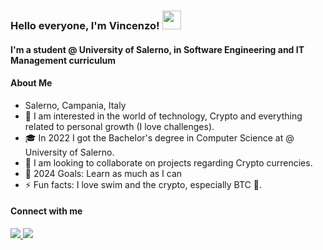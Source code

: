 ### Hello everyone, I'm Vincenzo! <img src="https://raw.githubusercontent.com/MartinHeinz/MartinHeinz/master/wave.gif" width="30px">

#### I'm a student @ University of Salerno, in Software Engineering and IT Management curriculum

#### About Me
- Salerno, Campania, Italy
- 👀 I am interested in the world of technology, Crypto and everything related to personal growth (I love challenges).
- 🎓 In 2022 I got the Bachelor's degree in Computer Science at @ University of Salerno.
- 💞️ I am looking to collaborate on projects regarding Crypto currencies.
- 🥅 2024 Goals: Learn as much as I can
- ⚡ Fun facts: I love swim and the crypto, especially BTC 🤑. 

#### Connect with me 
<a href = "https://www.linkedin.com/in/vincenzo-e"><img src="https://img.icons8.com/ios-glyphs/30/000000/linkedin.png"/>
<a href = "mailto:v.esposito103@studenti.unisa.it"><img src="https://img.icons8.com/ios-glyphs/30/000000/gmail.png"/>
